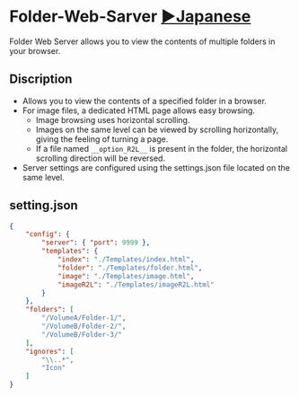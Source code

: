 # Folder-Web-Sarver [▶Japanese](./README_JP.md)
Folder Web Server allows you to view the contents of multiple folders in your browser.

## Discription

+ Allows you to view the contents of a specified folder in a browser.
+ For image files, a dedicated HTML page allows easy browsing.
  + Image browsing uses horizontal scrolling.
  + Images on the same level can be viewed by scrolling horizontally, giving the feeling of turning a page.
  + If a file named `__option_R2L__` is present in the folder, the horizontal scrolling direction will be reversed.
+ Server settings are configured using the settings.json file located on the same level.

## setting.json

```json
{
	"config": {
		"server": { "port": 9999 },
		"templates": {
			"index": "./Templates/index.html",
			"folder": "./Templates/folder.html",
			"image": "./Templates/image.html",
			"imageR2L": "./Templates/imageR2L.html"
		}
	},
	"folders": [
		"/VolumeA/Folder-1/",
		"/VolumeB/Folder-2/",
		"/VolumeB/Folder-3/"
	],
	"ignores": [
		"\\..*",
		"Icon"
	]
}
```
